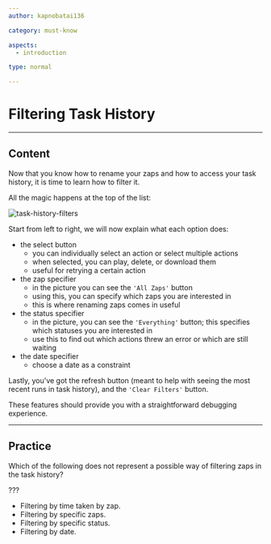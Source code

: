 ```yaml
---
author: kapnobatai136

category: must-know

aspects:
  - introduction

type: normal

---
```


# Filtering Task History

---
## Content

Now that you know how to rename your zaps and how to access your task history, it is time to learn how to filter it.

All the magic happens at the top of the list:

![task-history-filters](https://img.enkipro.com/44d77a1e0017bc643a9e52d60be36998.png)

Start from left to right, we will now explain what each option does:
- the select button
    - you can individually select an action or select multiple actions
    - when selected, you can play, delete, or download them
    - useful for retrying a certain action
- the zap specifier
    - in the picture you can see the `'All Zaps'` button
    - using this, you can specify which zaps you are interested in
    - this is where renaming zaps comes in useful
- the status specifier
    - in the picture, you can see the `'Everything'` button; this specifies which statuses you are interested in
    - use this to find out which actions threw an error or which are still waiting
- the date specifier
    - choose a date as a constraint

Lastly, you've got the refresh button (meant to help with seeing the most recent runs in task history), and the `'Clear Filters'` button.

These features should provide you with a straightforward debugging experience.

---
## Practice

Which of the following does not represent a possible way of filtering zaps in the task history?

???

* Filtering by time taken by zap.
* Filtering by specific zaps.
* Filtering by specific status.
* Filtering by date.
